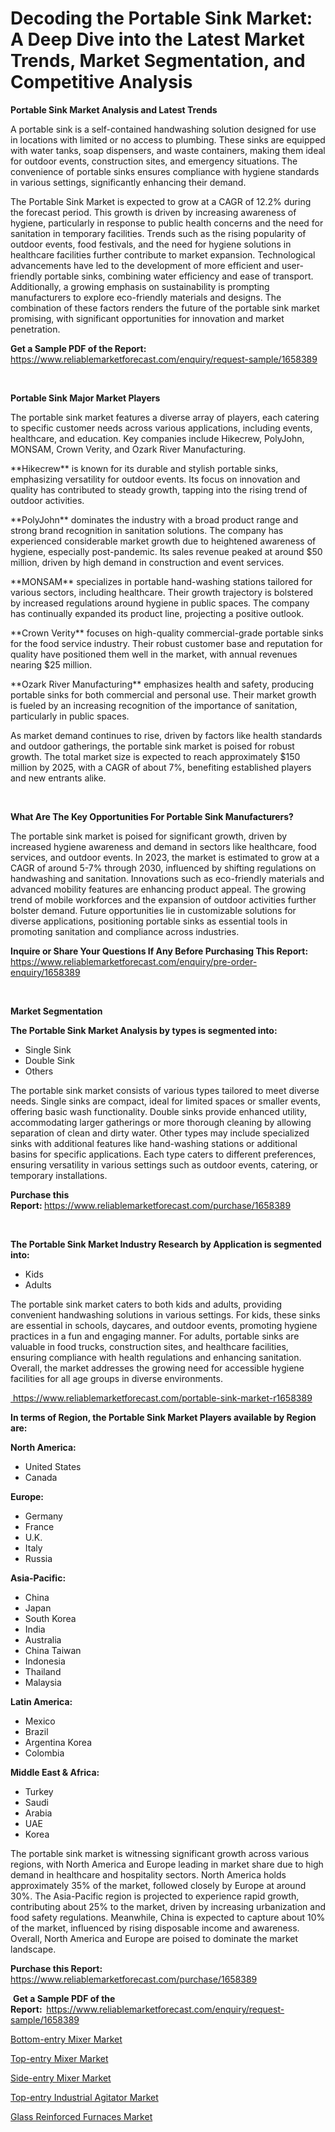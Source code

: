 <p><h1>Decoding the Portable Sink Market: A Deep Dive into the Latest Market Trends, Market Segmentation, and Competitive Analysis</h1></p><p><strong>Portable Sink Market Analysis and Latest Trends</strong></p>
<p><p>A portable sink is a self-contained handwashing solution designed for use in locations with limited or no access to plumbing. These sinks are equipped with water tanks, soap dispensers, and waste containers, making them ideal for outdoor events, construction sites, and emergency situations. The convenience of portable sinks ensures compliance with hygiene standards in various settings, significantly enhancing their demand.</p><p>The Portable Sink Market is expected to grow at a CAGR of 12.2% during the forecast period. This growth is driven by increasing awareness of hygiene, particularly in response to public health concerns and the need for sanitation in temporary facilities. Trends such as the rising popularity of outdoor events, food festivals, and the need for hygiene solutions in healthcare facilities further contribute to market expansion. Technological advancements have led to the development of more efficient and user-friendly portable sinks, combining water efficiency and ease of transport. Additionally, a growing emphasis on sustainability is prompting manufacturers to explore eco-friendly materials and designs. The combination of these factors renders the future of the portable sink market promising, with significant opportunities for innovation and market penetration.</p></p>
<p><strong>Get a Sample PDF of the Report:&nbsp;</strong> <a href="https://www.reliablemarketforecast.com/enquiry/request-sample/1658389?utm_campaign=1140&utm_medium=2&utm_source=Github&utm_content=ia&utm_term=28022025&utm_id=portable-sink">https://www.reliablemarketforecast.com/enquiry/request-sample/1658389</a></p>
<p>&nbsp;</p>
<p><strong>Portable Sink Major Market Players</strong></p>
<p><p>The portable sink market features a diverse array of players, each catering to specific customer needs across various applications, including events, healthcare, and education. Key companies include Hikecrew, PolyJohn, MONSAM, Crown Verity, and Ozark River Manufacturing.</p><p>**Hikecrew** is known for its durable and stylish portable sinks, emphasizing versatility for outdoor events. Its focus on innovation and quality has contributed to steady growth, tapping into the rising trend of outdoor activities.</p><p>**PolyJohn** dominates the industry with a broad product range and strong brand recognition in sanitation solutions. The company has experienced considerable market growth due to heightened awareness of hygiene, especially post-pandemic. Its sales revenue peaked at around $50 million, driven by high demand in construction and event services.</p><p>**MONSAM** specializes in portable hand-washing stations tailored for various sectors, including healthcare. Their growth trajectory is bolstered by increased regulations around hygiene in public spaces. The company has continually expanded its product line, projecting a positive outlook.</p><p>**Crown Verity** focuses on high-quality commercial-grade portable sinks for the food service industry. Their robust customer base and reputation for quality have positioned them well in the market, with annual revenues nearing $25 million.</p><p>**Ozark River Manufacturing** emphasizes health and safety, producing portable sinks for both commercial and personal use. Their market growth is fueled by an increasing recognition of the importance of sanitation, particularly in public spaces.</p><p>As market demand continues to rise, driven by factors like health standards and outdoor gatherings, the portable sink market is poised for robust growth. The total market size is expected to reach approximately $150 million by 2025, with a CAGR of about 7%, benefiting established players and new entrants alike.</p></p>
<p>&nbsp;</p>
<p><strong>What Are The Key Opportunities For Portable Sink Manufacturers?</strong></p>
<p><p>The portable sink market is poised for significant growth, driven by increased hygiene awareness and demand in sectors like healthcare, food services, and outdoor events. In 2023, the market is estimated to grow at a CAGR of around 5-7% through 2030, influenced by shifting regulations on handwashing and sanitation. Innovations such as eco-friendly materials and advanced mobility features are enhancing product appeal. The growing trend of mobile workforces and the expansion of outdoor activities further bolster demand. Future opportunities lie in customizable solutions for diverse applications, positioning portable sinks as essential tools in promoting sanitation and compliance across industries.</p></p>
<p><strong>Inquire or Share Your Questions If Any Before Purchasing This Report:</strong> <a href="https://www.reliablemarketforecast.com/enquiry/pre-order-enquiry/1658389?utm_campaign=1140&utm_medium=2&utm_source=Github&utm_content=ia&utm_term=28022025&utm_id=portable-sink">https://www.reliablemarketforecast.com/enquiry/pre-order-enquiry/1658389</a></p>
<p>&nbsp;</p>
<p><strong>Market Segmentation</strong></p>
<p><strong>The Portable Sink Market Analysis by types is segmented into:</strong></p>
<p><ul><li>Single Sink</li><li>Double Sink</li><li>Others</li></ul></p>
<p><p>The portable sink market consists of various types tailored to meet diverse needs. Single sinks are compact, ideal for limited spaces or smaller events, offering basic wash functionality. Double sinks provide enhanced utility, accommodating larger gatherings or more thorough cleaning by allowing separation of clean and dirty water. Other types may include specialized sinks with additional features like hand-washing stations or additional basins for specific applications. Each type caters to different preferences, ensuring versatility in various settings such as outdoor events, catering, or temporary installations.</p></p>
<p><strong>Purchase this Report:&nbsp;</strong><a href="https://www.reliablemarketforecast.com/purchase/1658389?utm_campaign=1140&utm_medium=2&utm_source=Github&utm_content=ia&utm_term=28022025&utm_id=portable-sink">https://www.reliablemarketforecast.com/purchase/1658389</a></p>
<p>&nbsp;</p>
<p><strong>The Portable Sink Market Industry Research by Application is segmented into:</strong></p>
<p><ul><li>Kids</li><li>Adults</li></ul></p>
<p><p>The portable sink market caters to both kids and adults, providing convenient handwashing solutions in various settings. For kids, these sinks are essential in schools, daycares, and outdoor events, promoting hygiene practices in a fun and engaging manner. For adults, portable sinks are valuable in food trucks, construction sites, and healthcare facilities, ensuring compliance with health regulations and enhancing sanitation. Overall, the market addresses the growing need for accessible hygiene facilities for all age groups in diverse environments.</p></p>
<p><a href="https://www.reliablemarketforecast.com/portable-sink-market-r1658389?utm_campaign=1140&utm_medium=2&utm_source=Github&utm_content=ia&utm_term=28022025&utm_id=portable-sink">&nbsp;https://www.reliablemarketforecast.com/portable-sink-market-r1658389</a></p>
<p><strong>In terms of Region, the Portable Sink Market Players available by Region are:</strong></p>
<p>
    <p> <strong> North America: </strong>
        <ul>
            <li>United States</li>
            <li>Canada</li>
        </ul>
        </p> 
    <p> <strong> Europe: </strong>
        <ul>
            <li>Germany</li>
            <li>France</li>
            <li>U.K.</li>
            <li>Italy</li>
            <li>Russia</li>
        </ul>
        </p> 
    <p> <strong> Asia-Pacific: </strong>
        <ul>
            <li>China</li>
            <li>Japan</li>
            <li>South Korea</li>
            <li>India</li>
            <li>Australia</li>
            <li>China Taiwan</li>
            <li>Indonesia</li>
            <li>Thailand</li>
            <li>Malaysia</li>
        </ul>
        </p> 
    <p> <strong> Latin America: </strong>
        <ul>
            <li>Mexico</li>
            <li>Brazil</li>
            <li>Argentina Korea</li>
            <li>Colombia</li>
        </ul>
        </p> 
    <p> <strong> Middle East & Africa: </strong>
        <ul>
            <li>Turkey</li>
            <li>Saudi</li>
            <li>Arabia</li>
            <li>UAE</li>
            <li>Korea</li>
        </ul>
    </p>
    </p>
<p><p>The portable sink market is witnessing significant growth across various regions, with North America and Europe leading in market share due to high demand in healthcare and hospitality sectors. North America holds approximately 35% of the market, followed closely by Europe at around 30%. The Asia-Pacific region is projected to experience rapid growth, contributing about 25% to the market, driven by increasing urbanization and food safety regulations. Meanwhile, China is expected to capture about 10% of the market, influenced by rising disposable income and awareness. Overall, North America and Europe are poised to dominate the market landscape.</p></p>
<p><strong>Purchase this Report: </strong><a href="https://www.reliablemarketforecast.com/purchase/1658389?utm_campaign=1140&utm_medium=2&utm_source=Github&utm_content=ia&utm_term=28022025&utm_id=portable-sink">https://www.reliablemarketforecast.com/purchase/1658389</a></p>
<p>&nbsp;<strong>Get a Sample PDF of the Report:&nbsp;&nbsp;</strong><a href="https://www.reliablemarketforecast.com/enquiry/request-sample/1658389?utm_campaign=1140&utm_medium=2&utm_source=Github&utm_content=ia&utm_term=28022025&utm_id=portable-sink">https://www.reliablemarketforecast.com/enquiry/request-sample/1658389</a></p>
<p><strong></strong></p>
<p><p><a href="https://github.com/dafertsuria/Market-Research-Report-List-1/blob/main/bottom-entry-mixer-market.md?utm_campaign=1140&utm_medium=2&utm_source=Github&utm_content=ia&utm_term=28022025&utm_id=portable-sink">Bottom-entry Mixer Market</a></p><p><a href="https://github.com/seibttullyjh/Market-Research-Report-List-1/blob/main/top-entry-mixer-market.md?utm_campaign=1140&utm_medium=2&utm_source=Github&utm_content=ia&utm_term=28022025&utm_id=portable-sink">Top-entry Mixer Market</a></p><p><a href="https://github.com/cumbomoine4x/Market-Research-Report-List-1/blob/main/side-entry-mixer-market.md?utm_campaign=1140&utm_medium=2&utm_source=Github&utm_content=ia&utm_term=28022025&utm_id=portable-sink">Side-entry Mixer Market</a></p><p><a href="https://github.com/shroffuhpa/Market-Research-Report-List-1/blob/main/top-entry-industrial-agitator-market.md?utm_campaign=1140&utm_medium=2&utm_source=Github&utm_content=ia&utm_term=28022025&utm_id=portable-sink">Top-entry Industrial Agitator Market</a></p><p><a href="https://github.com/azorrotutus/Market-Research-Report-List-1/blob/main/glass-reinforced-furnaces-market.md?utm_campaign=1140&utm_medium=2&utm_source=Github&utm_content=ia&utm_term=28022025&utm_id=portable-sink">Glass Reinforced Furnaces Market</a></p></p>